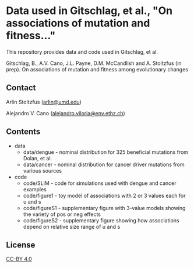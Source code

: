 # Data used in Gitschlag, et al., "On associations of mutation and fitness..." 

This repository provides data and code used in Gitschlag, et al.  

Gitschlag, B., A.V. Cano, J.L. Payne, D.M. McCandlish and A. Stoltzfus (in prep). On associations of mutation and fitness among evolutionary changes

## Contact 

Arlin Stoltzfus (arlin@umd.edu)

Alejandro V. Cano (alejandro.viloria@env.ethz.ch)

## Contents 

* data
   * data/dengue - nominal distribution for 325 beneficial mutations from Dolan, et al. 
   * data/cancer - nominal distribution for cancer driver mutations from various sources
* code 
   * code/SLiM - code for simulations used with dengue and cancer examples
   * code/figure1 - toy model of associations with 2 or 3 values each for u and s
   * code/figureS1 - supplementary figure with 3-value models showing the variety of pos or neg effects
   * code/figureS2 - supplementary figure showing how associations depend on relative size range of u and s

## License 

[CC-BY 4.0](https://creativecommons.org/licenses/by/4.0/)

